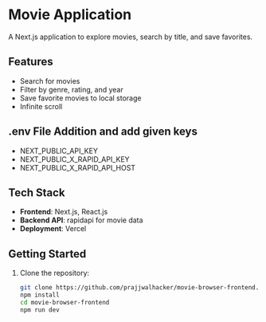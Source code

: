 # Movie Application

A Next.js application to explore movies, search by title, and save favorites.

## Features
- Search for movies
- Filter by genre, rating, and year
- Save favorite movies to local storage
- Infinite scroll

## .env File Addition and add given keys
- NEXT_PUBLIC_API_KEY
- NEXT_PUBLIC_X_RAPID_API_KEY
- NEXT_PUBLIC_X_RAPID_API_HOST






## Tech Stack
- **Frontend**: Next.js, React.js
- **Backend API**: rapidapi for movie data
- **Deployment**: Vercel

## Getting Started

1. Clone the repository:
   ```bash
   git clone https://github.com/prajjwalhacker/movie-browser-frontend.git
   npm install
   cd movie-browser-frontend
   npm run dev

